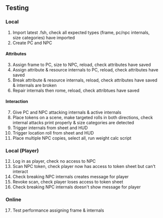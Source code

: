 ## Testing

### Local
1. Import latest .fsh, check all expected types (frame, pc/npc internals, size categories) have imported
2. Create PC and NPC
#### Attributes
3. Assign frame to PC, size to NPC, reload, check attributes have saved
4. Assign attribute & resource internals to PC, reload, check attributes have saved
5. Break attribute & resource internals, reload, check attributes have saved & internals are broken
6. Repair internals then rome, reload, check attribtues have saved
#### Interaction
7. Give PC and NPC attacking internals & active internals
8. Place tokens on a scene, make targeted rolls in both directions, check internal attacks print properly & size categories are detected
9. Trigger internals from sheet and HUD
10. Trigger location roll from sheet and HUD
11. Place multiple NPC copies, select all, run weight calc script
### Local (Player)
12. Log in as player, check no access to NPC
13. Scan NPC token, check player now has access to token sheet but can't interact
14. Check breaking NPC internals creates message for player
15. Revoke scan, check player loses access to token sheet
16. Check breaking NPC internals doesn't show message for player
### Online
17. Test performance assigning frame & internals
